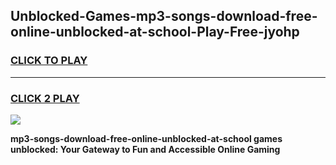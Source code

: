 
## Unblocked-Games-mp3-songs-download-free-online-unblocked-at-school-Play-Free-jyohp
<h3>
<a href="https://premium76.site?title=mp3-songs-download-free-online-unblocked-at-school&ref=19M">CLICK TO PLAY</a></h3>
<hr>

<h3>
<a href="https://premium76.site?title=mp3-songs-download-free-online-unblocked-at-school&ref=19M">CLICK 2 PLAY</a>
  
</h3>

<a href="https://premium76.site?title=mp3-songs-download-free-online-unblocked-at-school&ref=19M"><img src="https://clearcache.store/games.png"></a>


**mp3-songs-download-free-online-unblocked-at-school games unblocked: Your Gateway to Fun and Accessible Online Gaming**
